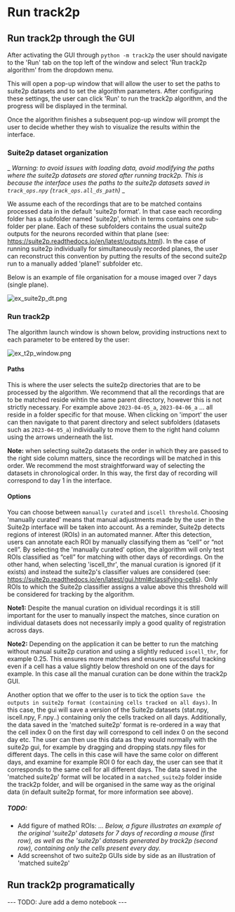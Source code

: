 # Run track2p

## Run track2p through the GUI

After activating the GUI through `python -m track2p` the user should navigate to the 'Run' tab on the top left of the window and select 'Run track2p algorithm' from the dropdown menu.

This will open a pop-up window that will allow the user to set the paths to suite2p datasets and to set the algorithm parameters. After configuring these settings, the user can click 'Run' to run the track2p algorithm, and the progress will be displayed in the terminal.

Once the algorithm finishes a subsequent pop-up window will prompt the user to decide whether they wish to visualize the results within the interface.

### Suite2p dataset organization

_ _Warning: to avoid issues with loading data, avoid modifying the paths where the suite2p datasets are stored after running track2p. This is because the interface uses the paths to the suite2p datasets saved in `track_ops.npy` (`track_ops.all_ds_path`)_ _

We assume each of the recordings that are to be matched contains processed data in the default 'suite2p format'. In that case each recording folder has a subfolder named 'suite2p', which in terms contains one sub-folder per plane. Each of these subfolders contains the usual suite2p outputs for the neurons recorded within that plane (see: https://suite2p.readthedocs.io/en/latest/outputs.html). In the case of running suite2p individually for simultaneously recorded planes, the user can reconstruct this convention by putting the results of the second suite2p run to a manually added 'plane1' subfolder etc.

Below is an example of file organisation for a mouse imaged over 7 days (single plane). 

![ex_suite2p_dt.png](media/plots/ex_suite2p_dt.png)

### Run track2p

The algorithm launch window is shown below, providing instructions next to each parameter to be entered by the user:

![ex_t2p_window.png](media/plots/ex_t2p_window.png)

#### Paths
This is where the user selects the suite2p directories that are to be processed by the algorithm. We recommend that all the recordings that are to be matched reside wihtin the same parent directory, however this is not strictly necessary. For example above `2023-04-05_a`, `2023-04-06_a` ... all reside in a folder specific for that mouse. When clicking on 'import' the user can then navigate to that parent directory and select subfolders (datasets such as `2023-04-05_a`) individually to move them to the right hand column using the arrows underneath the list.

 **Note:** when selecting suite2p datasets the order in which they are passed to the right side column matters, since the recordings will be matched in this order. We recommend the most straightforward way of selecting the datasets in chronological order. In this way, the first day of recording will correspond to day 1 in the interface. 

#### Options

You can choose between `manually curated` and `iscell threshold`. Choosing 'manually curated' means that manual adjustments made by the user in the Suite2p interface will be taken into account. As a reminder, Suite2p detects regions of interest (ROIs) in an automated manner. After this detection, users can annotate each ROI by manually classifying them as “cell” or “not cell”. By selecting the 'manually curated' option, the algorithm will only test ROIs classified as “cell” for matching with other days of recordings. On the other hand, when selecting 'iscell_thr', the manual curation is ignored (if it exists) and instead the suite2p's classifier values are considered (see: https://suite2p.readthedocs.io/en/latest/gui.html#classifying-cells). Only ROIs to which the Suite2p classifier assigns a value above this threshold will be considered for tracking by the algorithm.

**Note1:** Despite the manual curation on idividual recordings it is still important for the user to manually inspect the matches, since curation on individual datasets does not necessarily imply a good quality of registration across days.

**Note2:** Depending on the application it can be better to run the matching without manual suite2p curation and using a slightly reduced `iscell_thr`, for example 0.25. This ensures more matches and ensures successful tracking even if a cell has a value slightly below threshold on one of the days for example. In this case all the manual curation can be done within the track2p GUI.

Another option that we offer to the user is to tick the option `Save the outputs in suite2p format (containing cells tracked on all days)`. In this case, the gui will save a version of the Suite2p datasets (stat.npy, iscell.npy, F.npy..) containing only the cells tracked on all days. Additionally, the data saved in the 'matched suite2p' format is re-ordered in a way that the cell index 0 on the first day will correspond to cell index 0 on the second day etc. The user can then use this data as they would normally with the suite2p gui, for example by dragging and dropping stats.npy files for different days. The cells in this case will have the same color on different days, and examine for example ROI 0 for each day, the user can see that it corresponds to the same cell for all different days. The data saved in the 'matched suite2p' format will be located in a  `matched_suite2p` folder inside the track2p folder, and will be organised in the same way as the original data (in default suite2p format, for more information see above).

##### TODO:
- Add figure of mathed ROIs: ... _Below, a figure illustrates an example of the original 'suite2p' datasets for 7 days of recording a mouse (first row), as well as the 'suite2p' datasets generated by track2p (second row), containing only the cells present every day._
- Add screenshot of two suite2p GUIs side by side as an illustration of 'matched suite2p'


## Run track2p programatically

--- TODO: Jure add a demo notebook ---